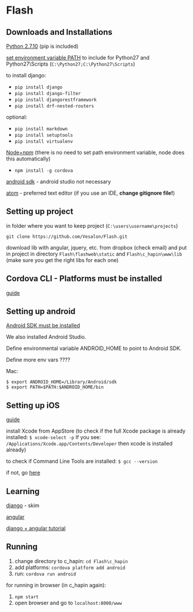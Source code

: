 # Flash

## Downloads and Installations
[Python 2.7.10](https://www.python.org/downloads/) (pip is included)

[set environment variable PATH](http://www.computerhope.com/issues/ch000549.htm)
to include for Python27 and Python27\Scripts (```C:\Python27;C:\Python27\Scripts```)

to install django:
* `pip install django`
* `pip install django-filter`
* `pip install djangorestframework`
* `pip install drf-nested-routers`

optional:
* `pip install markdown`
* `pip install setuptools`
* `pip install virtualenv`

[Node+npm](https://nodejs.org/download/)
(there is no need to set path environment variable, node does this automatically)
* `npm install -g cordova`

[android sdk](https://developer.android.com/sdk/index.html) - android studio not necessary

[atom](https://atom.io/) - preferred text editor
(if you use an IDE, **__change gitignore file!__**)

## Setting up project
in folder where you want to keep project (`C:\users\username\projects`)
```
git clone https://github.com/Vesalon/Flash.git
```
download lib with angular, jquery, etc. from dropbox (check email) and put in project
in directory `Flash\flashweb\static` and `Flash\c_hapin\www\lib` (make sure you get the right libs for each one)


## Cordova CLI  - Platforms must be installed
[guide](https://cordova.apache.org/docs/en/4.0.0/guide_cli_index.md.html)

## Setting up android
[Android SDK must be installed](http://cordova.apache.org/docs/en/2.5.0/guide_getting-started_android_index.md.html)

We also installed Android Studio.

Define environmental variable ANDROID_HOME to point to Android SDK.

Define more env vars ????

Mac:

```
$ export ANDROID_HOME=/Library/Android/sdk
$ export PATH=$PATH:$ANDROID_HOME/bin
```

## Setting up iOS
[guide](http://cordova.apache.org/docs/en/2.5.0/guide_getting-started_ios_index.md.html)

install Xcode from AppStore
(to check if the full Xcode package is already installed:
`$ xcode-select -p`
If you see:
`/Applications/Xcode.app/Contents/Developer`
then xcode is installed already)

to check if Command Line Tools are installed:
`$ gcc --version`

if not, go [here](http://railsapps.github.io/xcode-command-line-tools.html)




## Learning
[django](https://docs.djangoproject.com/en/1.8/intro/tutorial01/) - skim

[angular](https://docs.angularjs.org/guide/concepts)

[django + angular tutorial](https://thinkster.io/django-angularjs-tutorial/)

## Running
1. change directory to c_hapin: `cd Flash\c_hapin`
2. add platforms: `cordova platform add android`
3. run: `cordova run android`

for running in browser (in c_hapin again):

1. `npm start`
2. open browser and go to `localhost:8000/www`
